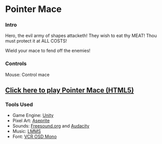 # Pointer Mace

### Intro
Hero, the evil army of shapes attacketh! They wish to eat thy MEAT! Thou must protect it at ALL COSTS!

Wield your mace to fend off the enemies!

### Controls
Mouse: Control mace

## [Click here to play Pointer Mace (HTML5)](https://fishwash.github.io/pointer-mace/)

### Tools Used
- Game Engine: [Unity](https://unity.com/)
- Pixel Art: [Aseprite](https://www.aseprite.org/)
- Sounds: [Freesound.org](https://freesound.org/) and [Audacity](https://www.audacityteam.org/)
- Music: [LMMS](https://lmms.io/)
- Font: [VCR OSD Mono](https://www.dafont.com/vcr-osd-mono.font)
